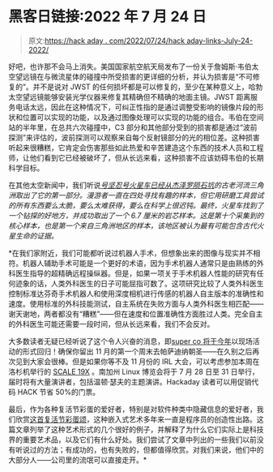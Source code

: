 # 黑客日链接:2022 年 7 月 24 日

> 原文:[https://hack aday . com/2022/07/24/hack aday-links-July-24-2022/](https://hackaday.com/2022/07/24/hackaday-links-july-24-2022/)

好吧，也许那不会马上消失。美国国家航空航天局发布了一份关于詹姆斯·韦伯太空望远镜在与微流星体的碰撞中所受损害的更详细的分析，并认为损害是“不可修复的”。并不是说对 JWST 的任何损坏都是可以修复的，至少在某种意义上，哈勃太空望远镜能够安装光学仪器来修复其精确但不精确的地面主镜。JWST 距离服务电话太远，因此在这种情况下，可纠正性指的是通过调整受影响的镜像片段的形状和位置可以实现的功能，以及通过图像处理可以实现的功能的组合。韦伯在空间站的半年里，在总共六次碰撞中，C3 部分和其他部分受到的损害都是通过“波前探测”来评估的，波前探测可以观察来自每个反射镜部分的光的相位差。这种损害听起来很糟糕，它肯定会伤害那些如此热爱和辛苦建造这个东西的技术人员和工程师，让他们看到它已经被破坏了，但从长远来看，这种损害不应该妨碍韦伯的长期科学目标。

在其他太空新闻中，我们听说[*号坚忍号火星车已经从杰泽罗陨石坑*](https://mars.nasa.gov/mars2020/mission/status/391/perseverance-takes-first-core-from-the-delta/)*的古老河流三角洲取出了它的第一部分。漫游者一直在四处寻找有趣的样本，但它用研磨工具尝试的所有东西要么太脆，要么太难获得，要么在科学上很迟钝。最终，火星车找到了一个钻探的好地方，并成功取出了一个 6.7 厘米的岩芯样本。这是第十个采集到的核心样本，也是第一个来自三角洲地区的样本，该地区被认为最有可能包含古代火星生命的证据。*

 *在我们家附近，我们可能都听说过机器人手术，但想象出来的图像与现实并不相符。机器人辅助手术可能是一个更好的术语，因为手术机器人通常只是由熟练的外科医生指导的超精确远程操纵器。但是，如果一项关于手术机器人性能的研究有任何迹象的话，人类外科医生的日子可能屈指可数了。这项研究比较了人类外科医生控制标准达芬奇手术机器人和使用深度相机进行传感的机器人自主版本的准确性和速度。使用标准的外科技能测试，自主系统在失败方面与人类外科医生相匹配——谢天谢地，两者都没有“糟糕”——但在速度和位置准确性方面胜过人类。完全自主的外科医生可能还需要一段时间，但从长远来看，我们不会反对。

大多数读者无疑已经听说了这个令人兴奋的消息，即[super co 将于今年](https://hackaday.com/2022/07/18/the-2022-hackaday-supercon-is-on-and-the-call-for-proposals-is-open/)以现场活动的形式回归！确保你留出 11 月的第一个周末去帕萨迪纳朝圣——在久别之后再次见到大家会很棒。但是如果你等不及 11 月份的 IRL 大会，可以考虑参加本周在洛杉机举行的 [SCALE 19X](https://www.socallinuxexpo.org/blog/scale-19x) 。南加州 Linux 博览会将于 7 月 28 日至 31 日举行，届时将有大量演讲者，包括温顿·瑟夫的主题演讲。Hackaday 读者可以用促销代码 HACK 节省 50%的门票。

最后，作为各种复活节彩蛋的爱好者，特别是对软件种类中隐藏信息的爱好者，我们欣赏[这首复活节彩蛋颂](https://queue.acm.org/detail.cfm?id=3534857)，这种嵌入式艺术多年来一直是程序员的创造性出路。这篇文章列举了这种艺术形式的几个很好的例子，并解释了为什么它们实际上是科技界的重要艺术品，以及它们有什么好处。我们尝试了文章中列出的一些我们以前没有听说过的方法；有成功的，也有失败的，但都值得欣赏。对我们来说，他们中的大部分人——公司里的流氓可以直接走开。*